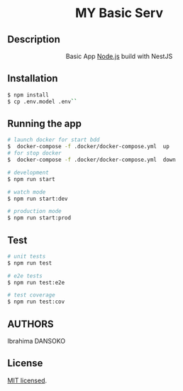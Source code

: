 <h1 style="text-align: center;"> MY Basic Serv </h1>


## Description

 <p align="center">Basic App <a href="http://nodejs.org" target="blank">Node.js</a> build with NestJS</p>
    <p align="center">
</p>

## Installation

```bash
$ npm install
$ cp .env.model .env``
```

## Running the app

```bash
# launch docker for start bdd
$  docker-compose -f .docker/docker-compose.yml  up
# for stop docker
$  docker-compose -f .docker/docker-compose.yml  down

# development
$ npm run start

# watch mode
$ npm run start:dev

# production mode
$ npm run start:prod
```

## Test

```bash
# unit tests
$ npm run test

# e2e tests
$ npm run test:e2e

# test coverage
$ npm run test:cov
```
## AUTHORS

  Ibrahima DANSOKO
  
## License

  [MIT licensed](LICENSE).

